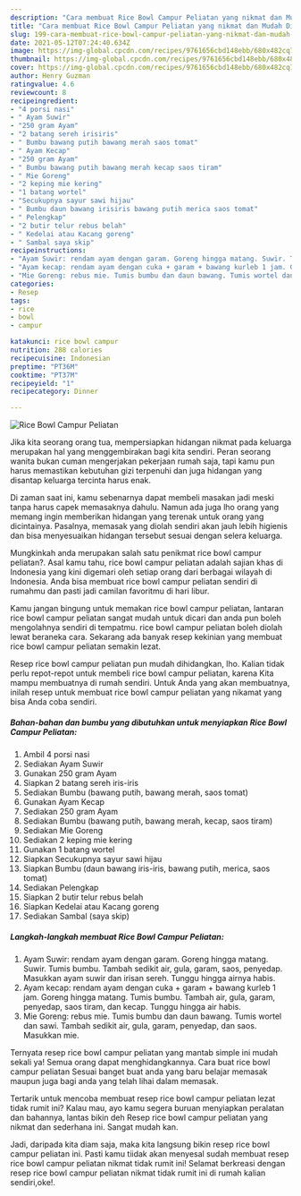 ```yaml
---
description: "Cara membuat Rice Bowl Campur Peliatan yang nikmat dan Mudah Dibuat"
title: "Cara membuat Rice Bowl Campur Peliatan yang nikmat dan Mudah Dibuat"
slug: 199-cara-membuat-rice-bowl-campur-peliatan-yang-nikmat-dan-mudah-dibuat
date: 2021-05-12T07:24:40.634Z
image: https://img-global.cpcdn.com/recipes/9761656cbd148ebb/680x482cq70/rice-bowl-campur-peliatan-foto-resep-utama.jpg
thumbnail: https://img-global.cpcdn.com/recipes/9761656cbd148ebb/680x482cq70/rice-bowl-campur-peliatan-foto-resep-utama.jpg
cover: https://img-global.cpcdn.com/recipes/9761656cbd148ebb/680x482cq70/rice-bowl-campur-peliatan-foto-resep-utama.jpg
author: Henry Guzman
ratingvalue: 4.6
reviewcount: 8
recipeingredient:
- "4 porsi nasi"
- " Ayam Suwir"
- "250 gram Ayam"
- "2 batang sereh irisiris"
- " Bumbu bawang putih bawang merah saos tomat"
- " Ayam Kecap"
- "250 gram Ayam"
- " Bumbu bawang putih bawang merah kecap saos tiram"
- " Mie Goreng"
- "2 keping mie kering"
- "1 batang wortel"
- "Secukupnya sayur sawi hijau"
- " Bumbu daun bawang irisiris bawang putih merica saos tomat"
- " Pelengkap"
- "2 butir telur rebus belah"
- " Kedelai atau Kacang goreng"
- " Sambal saya skip"
recipeinstructions:
- "Ayam Suwir: rendam ayam dengan garam. Goreng hingga matang. Suwir. Tumis bumbu. Tambah sedikit air, gula, garam, saos, penyedap. Masukkan ayam suwir dan irisan sereh. Tunggu hingga airnya habis."
- "Ayam kecap: rendam ayam dengan cuka + garam + bawang kurleb 1 jam. Goreng hingga matang. Tumis bumbu. Tambah air, gula, garam, penyedap, saos tiram, dan kecap. Tunggu hingga air habis."
- "Mie Goreng: rebus mie. Tumis bumbu dan daun bawang. Tumis wortel dan sawi. Tambah sedikit air, gula, garam, penyedap, dan saos. Masukkan mie."
categories:
- Resep
tags:
- rice
- bowl
- campur

katakunci: rice bowl campur 
nutrition: 288 calories
recipecuisine: Indonesian
preptime: "PT36M"
cooktime: "PT37M"
recipeyield: "1"
recipecategory: Dinner

---
```



![Rice Bowl Campur Peliatan](https://img-global.cpcdn.com/recipes/9761656cbd148ebb/680x482cq70/rice-bowl-campur-peliatan-foto-resep-utama.jpg)

Jika kita seorang orang tua, mempersiapkan hidangan nikmat pada keluarga merupakan hal yang menggembirakan bagi kita sendiri. Peran seorang  wanita bukan cuman mengerjakan pekerjaan rumah saja, tapi kamu pun harus memastikan kebutuhan gizi terpenuhi dan juga hidangan yang disantap keluarga tercinta harus enak.

Di zaman  saat ini, kamu sebenarnya dapat membeli masakan jadi meski tanpa harus capek memasaknya dahulu. Namun ada juga lho orang yang memang ingin memberikan hidangan yang terenak untuk orang yang dicintainya. Pasalnya, memasak yang diolah sendiri akan jauh lebih higienis dan bisa menyesuaikan hidangan tersebut sesuai dengan selera keluarga. 



Mungkinkah anda merupakan salah satu penikmat rice bowl campur peliatan?. Asal kamu tahu, rice bowl campur peliatan adalah sajian khas di Indonesia yang kini digemari oleh setiap orang dari berbagai wilayah di Indonesia. Anda bisa membuat rice bowl campur peliatan sendiri di rumahmu dan pasti jadi camilan favoritmu di hari libur.

Kamu jangan bingung untuk memakan rice bowl campur peliatan, lantaran rice bowl campur peliatan sangat mudah untuk dicari dan anda pun boleh mengolahnya sendiri di tempatmu. rice bowl campur peliatan boleh diolah lewat beraneka cara. Sekarang ada banyak resep kekinian yang membuat rice bowl campur peliatan semakin lezat.

Resep rice bowl campur peliatan pun mudah dihidangkan, lho. Kalian tidak perlu repot-repot untuk membeli rice bowl campur peliatan, karena Kita mampu membuatnya di rumah sendiri. Untuk Anda yang akan membuatnya, inilah resep untuk membuat rice bowl campur peliatan yang nikamat yang bisa Anda coba sendiri.

<!--inarticleads1-->

##### Bahan-bahan dan bumbu yang dibutuhkan untuk menyiapkan Rice Bowl Campur Peliatan:

1. Ambil 4 porsi nasi
1. Sediakan  Ayam Suwir
1. Gunakan 250 gram Ayam
1. Siapkan 2 batang sereh iris-iris
1. Sediakan  Bumbu (bawang putih, bawang merah, saos tomat)
1. Gunakan  Ayam Kecap
1. Sediakan 250 gram Ayam
1. Sediakan  Bumbu (bawang putih, bawang merah, kecap, saos tiram)
1. Sediakan  Mie Goreng
1. Sediakan 2 keping mie kering
1. Gunakan 1 batang wortel
1. Siapkan Secukupnya sayur sawi hijau
1. Siapkan  Bumbu (daun bawang iris-iris, bawang putih, merica, saos tomat)
1. Sediakan  Pelengkap
1. Siapkan 2 butir telur rebus belah
1. Siapkan  Kedelai atau Kacang goreng
1. Sediakan  Sambal (saya skip)




<!--inarticleads2-->

##### Langkah-langkah membuat Rice Bowl Campur Peliatan:

1. Ayam Suwir: rendam ayam dengan garam. Goreng hingga matang. Suwir. Tumis bumbu. Tambah sedikit air, gula, garam, saos, penyedap. Masukkan ayam suwir dan irisan sereh. Tunggu hingga airnya habis.
1. Ayam kecap: rendam ayam dengan cuka + garam + bawang kurleb 1 jam. Goreng hingga matang. Tumis bumbu. Tambah air, gula, garam, penyedap, saos tiram, dan kecap. Tunggu hingga air habis.
1. Mie Goreng: rebus mie. Tumis bumbu dan daun bawang. Tumis wortel dan sawi. Tambah sedikit air, gula, garam, penyedap, dan saos. Masukkan mie.




Ternyata resep rice bowl campur peliatan yang mantab simple ini mudah sekali ya! Semua orang dapat menghidangkannya. Cara buat rice bowl campur peliatan Sesuai banget buat anda yang baru belajar memasak maupun juga bagi anda yang telah lihai dalam memasak.

Tertarik untuk mencoba membuat resep rice bowl campur peliatan lezat tidak rumit ini? Kalau mau, ayo kamu segera buruan menyiapkan peralatan dan bahannya, lantas bikin deh Resep rice bowl campur peliatan yang nikmat dan sederhana ini. Sangat mudah kan. 

Jadi, daripada kita diam saja, maka kita langsung bikin resep rice bowl campur peliatan ini. Pasti kamu tiidak akan menyesal sudah membuat resep rice bowl campur peliatan nikmat tidak rumit ini! Selamat berkreasi dengan resep rice bowl campur peliatan nikmat tidak rumit ini di rumah kalian sendiri,oke!.

